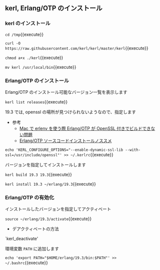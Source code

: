 ## kerl, Erlang/OTP のインストール

### kerl のインストール

`cd /tmp`{{execute}}

`curl -O https://raw.githubusercontent.com/kerl/kerl/master/kerl`{{execute}}

`chmod a+x ./kerl`{{execute}}

`mv kerl /usr/local/bin`{{execute}}

###  Erlang/OTP のインストール

Erlang/OTP のインストール可能なバージョン一覧を表示します

`kerl list releases`{{execute}}

19.3 では, openssl の場所が見つけられないようなので、指定します

* 参考
  * [Mac で erlenv を使う際 Erlang/OTP が OpenSSL 付きでビルドできない問題](https://qiita.com/noto/items/21098c240264319e8d63)
  * [Erlang/OTP ソースコードインストールノススメ](https://gist.github.com/voluntas/303d0ca6cfe3869497a8da37f143f946)

`echo 'KERL_CONFIGURE_OPTIONS="--enable-dynamic-ssl-lib --with-ssl=/usr/include/openssl"' >> ~/.kerlrc`{{execute}}

バージョンを指定してインストールします

`kerl build 19.3 19.3`{{execute}}

`kerl install 19.3 ~/erlang/19.3`{{execute}}

### Erlang/OTP の有効化

インストールしたバージョンを指定してアクティベート

`source ~/erlang/19.3/activate`{{execute}}

* デアクティベートの方法

`kerl_deactivate'

環境変数 `PATH` に追加します

`echo 'export PATH="$HOME/erlang/19.3/bin:$PATH"' >> ~/.bashrc`{{execute}}
